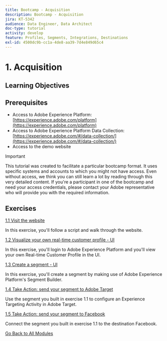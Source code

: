 ```yaml
---
title: Bootcamp - Acquisition
description: Bootcamp - Acquisition
jira: KT-5342
audience: Data Engineer, Data Architect
doc-type: tutorial
activity: develop
feature: Profiles, Segments, Integrations, Destinations
exl-id: 4500dc9b-cc1a-4de8-aa39-7d4e849d65c4
---
```

# 1. Acquisition

## Learning Objectives

## Prerequisites

- Access to Adobe Experience Platform: [https://experience.adobe.com/platform](https://experience.adobe.com/platform)
- Access to Adobe Experience Platform Data Collection: [https://experience.adobe.com/#/data-collection/](https://experience.adobe.com/#/data-collection/)
- Access to the demo website

>[!IMPORTANT]
>
>This tutorial was created to facilitate a particular bootcamp format. It uses specific systems and accounts to which you might not have access. Even without access, we think you can still learn a lot by reading through this very detailed content. If you're a participant in one of the bootcamp and need your access credentials, please contact your Adobe representative who will provide you with the required information.

## Exercises

[1.1 Visit the website](./ex1.md)

In this exercise, you'll follow a script and walk through the website.

[1.2 Visualize your own real-time customer profile - UI](./ex2.md)

In this exercise, you'll login to Adobe Experience Platform and you'll view your own Real-time Customer Profile in the UI.

[1.3 Create a segment - UI](./ex3.md)

In this exercise, you'll create a segment by making use of Adobe Experience Platform's Segment Builder.

[1.4 Take Action: send your segment to Adobe Target](./ex4.md)

Use the segment you built in exercise 1.1 to configure an Experience Targeting Activity in Adobe Target.

[1.5 Take Action: send your segment to Facebook](./ex5.md)

Connect the segment you built in exercise 1.1 to the destination Facebook.

[Go Back to All Modules](../../overview.md)
